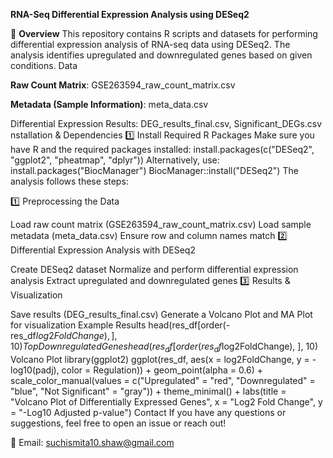 **RNA-Seq Differential Expression Analysis using DESeq2**

📌 **Overview**
This repository contains R scripts and datasets for performing differential expression analysis of RNA-seq data using DESeq2. The analysis identifies upregulated and downregulated genes based on given conditions.
 Data
 
**Raw Count Matrix**: GSE263594_raw_count_matrix.csv

**Metadata (Sample Information)**: meta_data.csv

Differential Expression Results: DEG_results_final.csv, Significant_DEGs.csv
nstallation & Dependencies
1️⃣ Install Required R Packages
Make sure you have R and the required packages installed:
install.packages(c("DESeq2", "ggplot2", "pheatmap", "dplyr"))
Alternatively, use:
install.packages("BiocManager")
BiocManager::install("DESeq2")
The analysis follows these steps:

1️⃣ Preprocessing the Data

Load raw count matrix (GSE263594_raw_count_matrix.csv)
Load sample metadata (meta_data.csv)
Ensure row and column names match
2️⃣ Differential Expression Analysis with DESeq2

Create DESeq2 dataset
Normalize and perform differential expression analysis
Extract upregulated and downregulated genes
3️⃣ Results & Visualization

Save results (DEG_results_final.csv)
Generate a Volcano Plot and MA Plot for visualization
Example Results
head(res_df[order(-res_df$log2FoldChange), ], 10)
Top Downregulated Genes
head(res_df[order(res_df$log2FoldChange), ], 10)
Volcano Plot
library(ggplot2)
ggplot(res_df, aes(x = log2FoldChange, y = -log10(padj), color = Regulation)) +
  geom_point(alpha = 0.6) +
  scale_color_manual(values = c("Upregulated" = "red", "Downregulated" = "blue", "Not Significant" = "gray")) +
  theme_minimal() +
  labs(title = "Volcano Plot of Differentially Expressed Genes",
       x = "Log2 Fold Change",
       y = "-Log10 Adjusted p-value")
Contact
If you have any questions or suggestions, feel free to open an issue or reach out!

📧 Email: suchismita10.shaw@gmail.com

